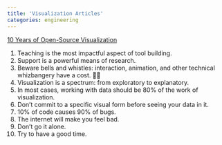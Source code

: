 ```yaml
---
title: 'Visualization Articles'
categories: engineering
---
```


[10 Years of Open-Source Visualization ](https://observablehq.com/@mbostock/10-years-of-open-source-visualization)

1. Teaching is the most impactful aspect of tool building.
2. Support is a powerful means of research.
3. Beware bells and whistles: interaction, animation, and other technical whizbangery have a cost. 🧙‍♂️
4. Visualization is a spectrum: from exploratory to explanatory.
5. In most cases, working with data should be 80% of the work of visualization.
6. Don’t commit to a specific visual form before seeing your data in it.
7. 10% of code causes 90% of bugs.
8. The internet will make you feel bad.
9. Don’t go it alone.
10. Try to have a good time.
